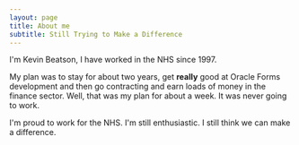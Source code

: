 ```yaml
---
layout: page
title: About me
subtitle: Still Trying to Make a Difference
---
```


I'm Kevin Beatson, I have worked in the NHS since 1997. 

My plan was to stay for about two years, get **really** good at Oracle Forms development and then go contracting and earn loads of money in the finance sector. Well, that was my plan for about a week. It was never going to work.

I'm proud to work for the NHS. I'm still enthusiastic. I still think we can make a difference.
